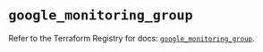 # `google_monitoring_group`

Refer to the Terraform Registry for docs: [`google_monitoring_group`](https://registry.terraform.io/providers/hashicorp/google-beta/5.17.0/docs/resources/google_monitoring_group).
